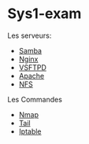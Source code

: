 # Sys1-exam

Les serveurs:
- [Samba](https://github.com/Ezdev2/Sys1-exam/blob/4229d850150b985be788e526505a5e9fb97f5253/Serveur/Samba/Samba.md)
- [Nginx](https://github.com/Ezdev2/Sys1-exam/blob/4a0092e0dd2f81ba55e743d236c3e671e9a2434f/Serveur/Nginx/Nginx.md)
- [VSFTPD](https://github.com/Ezdev2/Sys1-exam/blob/a4bccb03d20e66e93a5debcb36626401977c8e55/Serveur/VSFTPD/VSFTPD.md)
- [Apache](https://github.com/Ezdev2/Sys1-exam/blob/da59c91b6cad598efdb701f586e530a552151bea/Serveur/Apache/Apache.md)
- [NFS](https://github.com/Ezdev2/Sys1-exam/blob/4750ad7d4892b82a726086d65c02a70691cd419f/Serveur/NFS/NFS.md)

Les Commandes
- [Nmap](https://github.com/Ezdev2/Sys1-exam/blob/0d48d8fef84327016490033e0149ebe1f54006f8/Commande/Nmap/Nmap.md)
- [Tail](https://github.com/Ezdev2/Sys1-exam/blob/66cedbfbf4e7034b07dc70caabec11d7a6d37eea/Commande/Tail/Tail.md)
- [Iptable](https://github.com/Ezdev2/Sys1-exam/blob/b046b86fc9816455ff53cf144192cf3891a181ce/Commande/Iptable/Iptable.md)
